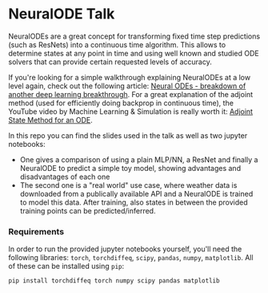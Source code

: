 # NeuralODE Talk

NeuralODEs are a great concept for transforming fixed time step predictions (such as ResNets) into a continuous time algorithm. This allows to determine states at any point in time and using well known and studied ODE solvers that can provide certain requested levels of accuracy.

If you're looking for a simple walkthrough explaining NeuralODEs at a low level again, check out the following article: [Neural ODEs - breakdown of another deep learning breakthrough](https://towardsdatascience.com/neural-odes-breakdown-of-another-deep-learning-breakthrough-3e78c7213795). For a great explanation of the adjoint method (used for efficiently doing backprop in continuous time), the YouTube video by Machine Learning & Simulation is really worth it: [Adjoint State Method for an ODE](https://www.youtube.com/watch?v=k6s2G5MZv-I).

In this repo you can find the slides used in the talk as well as two jupyter notebooks:
- One gives a comparison of using a plain MLP/NN, a ResNet and finally a NeuralODE to predict a simple toy model, showing advantages and disadvantages of each one
- The second one is a "real world" use case, where weather data is downloaded from a publically available API and a NeuralODE is trained to model this data. After training, also states in between the provided training points can be predicted/inferred.

### Requirements

In order to run the provided jupyter notebooks yourself, you'll need the following libraries:
`torch`, `torchdiffeq`, `scipy`, `pandas`, `numpy`, `matplotlib`. All of these can be installed using `pip`:

```
pip install torchdiffeq torch numpy scipy pandas matplotlib
```
